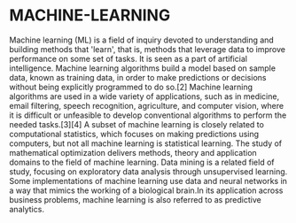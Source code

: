 # MACHINE-LEARNING
Machine learning (ML) is a field of inquiry devoted to understanding and building methods that 'learn', that is, methods that leverage data to improve performance on some set of tasks. It is seen as a part of artificial intelligence. Machine learning algorithms build a model based on sample data, known as training data, in order to make predictions or decisions without being explicitly programmed to do so.[2] Machine learning algorithms are used in a wide variety of applications, such as in medicine, email filtering, speech recognition, agriculture, and computer vision, where it is difficult or unfeasible to develop conventional algorithms to perform the needed tasks.[3][4] A subset of machine learning is closely related to computational statistics, which focuses on making predictions using computers, but not all machine learning is statistical learning. The study of mathematical optimization delivers methods, theory and application domains to the field of machine learning. Data mining is a related field of study, focusing on exploratory data analysis through unsupervised learning. Some implementations of machine learning use data and neural networks in a way that mimics the working of a biological brain.In its application across business problems, machine learning is also referred to as predictive analytics.
